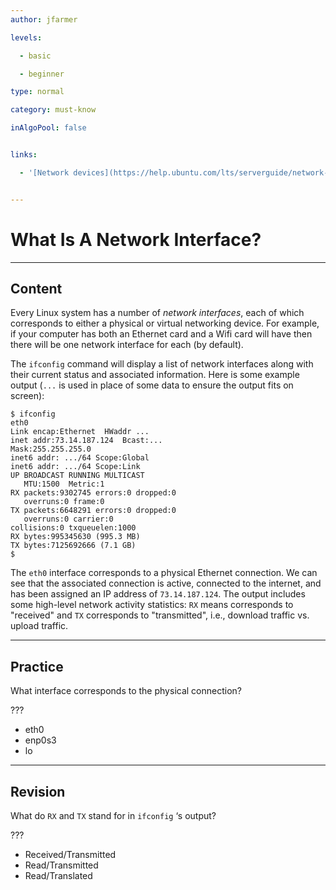 ```yaml
---
author: jfarmer

levels:

  - basic

  - beginner

type: normal

category: must-know

inAlgoPool: false


links:

  - '[Network devices](https://help.ubuntu.com/lts/serverguide/network-configuration.html){website}'


---
```


# What Is A Network Interface?

---
## Content

Every Linux system has a number of *network interfaces*, each of which corresponds to either a physical or virtual networking device.  For example, if your computer has both an Ethernet card and a Wifi card will have then there will be one network interface for each (by default).

The `ifconfig` command will display a list of network interfaces along with their current status and associated information.  Here is some example output (`...` is used in place of some data to ensure the output fits on screen):

```shell
$ ifconfig
eth0
Link encap:Ethernet  HWaddr ...
inet addr:73.14.187.124  Bcast:...  
Mask:255.255.255.0
inet6 addr: .../64 Scope:Global
inet6 addr: .../64 Scope:Link
UP BROADCAST RUNNING MULTICAST
   MTU:1500  Metric:1
RX packets:9302745 errors:0 dropped:0 
   overruns:0 frame:0
TX packets:6648291 errors:0 dropped:0 
   overruns:0 carrier:0
collisions:0 txqueuelen:1000
RX bytes:995345630 (995.3 MB)
TX bytes:7125692666 (7.1 GB)
$
```

The `eth0` interface corresponds to a physical Ethernet connection.  We can see that the associated connection is active, connected to the internet, and has been assigned an IP address of `73.14.187.124`.  The output includes some high-level network activity statistics: `RX` means corresponds to "received" and `TX` corresponds to "transmitted", i.e., download traffic vs. upload traffic.

---
## Practice

What interface corresponds to the physical connection?

??? 

* eth0
* enp0s3
* lo

---
## Revision

What do `RX` and `TX` stand for in `ifconfig` ‘s output? 

???

* Received/Transmitted
* Read/Transmitted
* Read/Translated

